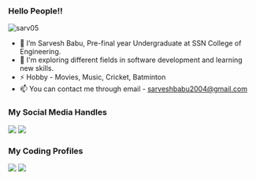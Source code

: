 ### Hello People!! 
<p align = "left"> <img src = "https://komarev.com/ghpvc/?username=sarv05" alt = "sarv05" /> </p>

- 👋 I’m Sarvesh Babu, Pre-final year Undergraduate at SSN College of Engineering.
- 🌱 I'm exploring different fields in software development and learning new skills.
- ⚡ Hobby - Movies, Music, Cricket, Batminton
- 📫 You can contact me through email - sarveshbabu2004@gmail.com

### My Social Media Handles
[<img src="https://img.shields.io/badge/linkedin-%230077B5.svg?style=for-the-badge&logo=linkedin&logoColor=white" />](https://www.linkedin.com/in/sarvesh-babu-t-y-1676ab223/)
[<img src="https://img.shields.io/badge/Twitter-%231DA1F2.svg?style=for-the-badge&logo=Twitter&logoColor=white" />](https://twitter.com/_SarveshBabu_)

  
### My Coding Profiles
[<img src="https://img.shields.io/badge/Codeforces-445f9d?style=for-the-badge&logo=Codeforces&logoColor=white" />](https://codeforces.com/profile/sarveshbabu)
[<img src="https://img.shields.io/badge/-LeetCode-FFA116?style=for-the-badge&logo=LeetCode&logoColor=black" />](https://leetcode.com/sarv_1305/)

